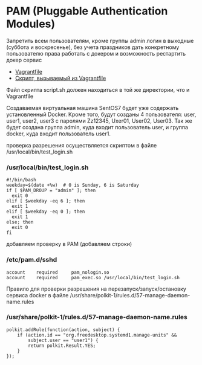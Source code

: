 # PAM (Pluggable Authentication Modules)

Запретить всем пользователям, кроме группы admin логин в выходные (суббота и воскресенье), без учета праздников
дать конкретному пользователю права работать с докером и возможность рестартить докер сервис


* [Vagrantfile](Vagrantfile)
* [Скрипт, вызываемый из Vagrantfile](script.sh)

Файл скрипта script.sh должен находиться в той же директории, что и Vagrantfile

Создаваемая виртуальная машина SentOS7 будет уже содержать установленный Docker.
Кроме того, будут созданы 4 пользователя:
user, user1, user2, user3 с паролями Zz12345, Uxer01, User02, User03.
Так же будет создана группа admin, куда входит пользователь user, и группа docker, куда входит пользователь user1.

проверка разрешения осуществляется скриптом в файле /usr/local/bin/test_login.sh
### /usr/local/bin/test_login.sh
```
#!/bin/bash
weekday=$(date +%w)  # 0 is Sunday, 6 is Saturday
if [ $PAM_DROUP = "admin" ]; then
  exit 0
elif [ $weekday -eq 6 ]; then
  exit 1
elif [ $weekday -eq 0 ]; then
  exit 1
else; then
  exit 0
fi
```
добавляем проверку в PAM (добавляем строки)
### /etc/pam.d/sshd
```
account    required     pam_nologin.so
account    required     pam_exec.so /usr/local/bin/test_login.sh
```

Правило для проверки разрешения на перезапуск/запуск/остановку сервиса docker в файле /usr/share/polkit-1/rules.d/57-manage-daemon-name.rules
### /usr/share/polkit-1/rules.d/57-manage-daemon-name.rules
```
polkit.addRule(function(action, subject) {
    if (action.id == "org.freedesktop.systemd1.manage-units" &&
        subject.user == "user1") {
        return polkit.Result.YES;
    }
});
```

